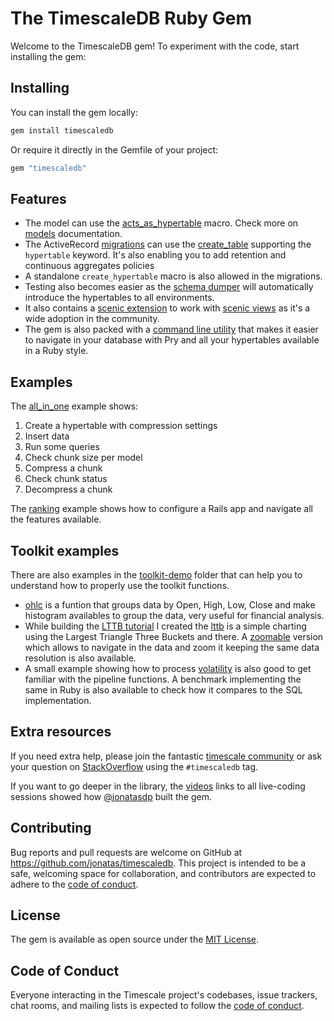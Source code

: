 # The TimescaleDB Ruby Gem

Welcome to the TimescaleDB gem! To experiment with the code, start installing the
gem:

## Installing

You can install the gem locally:

```bash
gem install timescaledb
```

Or require it directly in the Gemfile of your project:

```ruby
gem "timescaledb"
```

## Features

* The model can use the [acts_as_hypertable](https://github.com/jonatas/timescaledb/tree/master/lib/timescaledb/acts_as_hypertable.rb) macro. Check more on [models](models) documentation.
* The ActiveRecord [migrations](migrations) can use the [create_table](https://github.com/jonatas/timescaledb/tree/master/lib/timescaledb/migration_helpers.rb) supporting the `hypertable` keyword. It's also enabling you to add retention and continuous aggregates policies
* A standalone `create_hypertable` macro is also allowed in the migrations.
* Testing also becomes easier as the [schema dumper](https://github.com/jonatas/timescaledb/tree/master/lib/timescaledb/schema_dumper.rb) will automatically introduce the hypertables to all environments.
* It also contains a [scenic extension](https://github.com/jonatas/timescaledb/tree/master/lib/timescaledb/scenic/extension.rb) to work with [scenic views](https://github.com/scenic-views/scenic) as it's a wide adoption in the community.
* The gem is also packed with a [command line utility](command_line) that makes it easier to navigate in your database with Pry and all your hypertables available in a Ruby style.

## Examples

The [all_in_one](https://github.com/jonatas/timescaledb/tree/master/examples/all_in_one/all_in_one.rb) example shows:

1. Create a hypertable with compression settings
2. Insert data
3. Run some queries
4. Check chunk size per model
5. Compress a chunk
6. Check chunk status
7. Decompress a chunk

The [ranking](https://github.com/jonatas/timescaledb/tree/master/examples/ranking) example shows how to configure a Rails app and navigate all the features available.


## Toolkit  examples

There are also examples in the [toolkit-demo](https://github.com/jonatas/timescaledb/tree/master/examples/toolkit-demo) folder that can help you to
understand how to properly use the toolkit functions.

* [ohlc](https://github.com/jonatas/timescaledb/tree/master/examples/toolkit-demo/ohlc.rb) is a funtion that groups data by Open, High, Low, Close and make histogram availables to group the data, very useful for financial analysis.
* While building the [LTTB tutorial]( https://jonatas.github.io/timescaledb/toolkit_lttb_tutorial/) I created the [lttb](https://github.com/jonatas/timescaledb/tree/master/examples/toolkit-demo/lttb) is a simple charting using the Largest Triangle Three Buckets and there. A [zoomable](https://github.com/jonatas/timescaledb/tree/master/examples/toolkit-demo/lttb-zoom) version which allows to navigate in the data and zoom it keeping the same data resolution is also available.
* A small example showing how to process [volatility](https://github.com/jonatas/timescaledb/blob/master/examples/toolkit-demo/compare_volatility.rb) is also good to get familiar with the pipeline functions. A benchmark implementing the same in Ruby is also available to check how it compares to the SQL implementation.


## Extra resources

If you need extra help, please join the fantastic [timescale community](https://www.timescale.com/community)
or ask your question on [StackOverflow](https://stackoverflow.com/questions/tagged/timescaledb) using the `#timescaledb` tag.

If you want to go deeper in the library, the [videos](videos) links to all
live-coding sessions showed how [@jonatasdp](https://twitter.com/jonatasdp) built the gem.

## Contributing

Bug reports and pull requests are welcome on GitHub at https://github.com/jonatas/timescaledb. This project is intended to be a safe, welcoming space for collaboration, and contributors are expected to adhere to the [code of conduct](https://github.com/jonatas/timescaledb/blob/master/CODE_OF_CONDUCT.md).

## License

The gem is available as open source under the [MIT License](https://opensource.org/licenses/MIT).

## Code of Conduct

Everyone interacting in the Timescale project's codebases, issue trackers, chat rooms, and mailing lists is expected to follow the [code of conduct](https://github.com/jonatas/timescaledb/blob/master/CODE_OF_CONDUCT.md).
